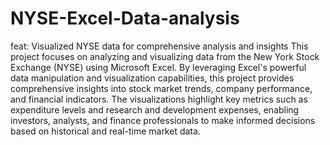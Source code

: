 # NYSE-Excel-Data-analysis
feat: Visualized NYSE data for comprehensive analysis and insights
This project focuses on analyzing and visualizing data from the New York Stock Exchange (NYSE) using Microsoft Excel. By leveraging Excel's powerful data manipulation and visualization capabilities, this project provides comprehensive insights into stock market trends, company performance, and financial indicators. The visualizations highlight key metrics such as expenditure levels and research and development expenses, enabling investors, analysts, and finance professionals to make informed decisions based on historical and real-time market data.
